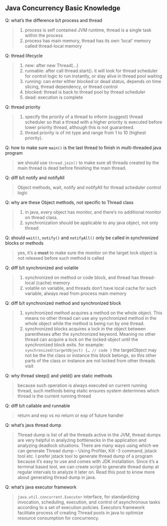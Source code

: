 ## Java Concurrency Basic Knowledge

Q: what’s the difference b/t process and thread
> 1. process is self contained JVM runtime, thread is a single task within the process
> 2. process has main memory, thread has its own ‘local’ memory called thread-local memory

Q: thread lifecycle
> 1. new: after new Thread(…)
> 2. runnable: after call thread.start(). it will look for thread scheduler for control logic to run instantly, or stay alive in thread pool waiting
> 3. running: can enter either blocked or dead status, depends on time slicing, thread dependency, or thread control
> 4. blocked: thread is back to thread pool by thread scheduler
> 5. dead: execution is complete

Q: thread priority
> 1. specify the priority of a thread to inform (suggest) thread scheduler so that a thread with a higher priority is executed before lower priority thread, although this is not guaranteed. 
> 2. thread priority is of int type and range from 1 to 10 (highest priority).

Q: how to make sure ```main()``` is the last thread to finish in multi-threaded java program
> we should use ```thread.join()``` to make sure all threads created by the main thread is dead before finishing the main thread. 

Q: diff b/t notify and notifyAll
> Object methods, wait, notify and notifyAll for thread scheduler control logic

Q: why are these Object methods, not specific to Thread class
> 1. in java, every object has monitor, and there’s no additional monitor on thread class.
> 2. synchronization should be applicable to any java object, not only thread

Q: should ```wait()```, ```notify()``` and ```notifyAll()``` only be called in synchronized blocks or methods
> yes, it’s a **must** to make sure the monitor on the target lock object is not released before such method is called

Q: diff b/t synchronized and volatile
> 1. synchronized on method or code block, and thread has thread-local (cache) memory
> 2. volatile on variable, and threads don’t have local cache for such variable, always read from process main memory

Q: diff b/t synchronized method and synchronized block
> 1. synchronized method acquires a method on the whole object. This means no other thread can use any synchronized method in the whole object while the method is being run by one thread.
> 2. synchronized blocks acquires a lock in the object between parentheses after the synchronized keyword. Meaning no other thread can acquire a lock on the locked object until the synchronized block exits. for example: ```synchronized(targetObject) {… // code }``` 
the targetObject may not be the the class or instance this block belongs, so this other parts of the class or instance are not locked from other threads visit

Q: why thread sleep() and yield() are static methods
> because such operation is always executed on current running thread, such methods being static ensures system determines which thread is the current running thread

Q: diff b/t callable and runnable
> return and exp vs no return or exp of future handler

Q: what’s java thread dump
> Thread dump is list of all the threads active in the JVM, thread dumps are very helpful in analyzing bottlenecks in the application and analyzing deadlock situations. There are many ways using which we can generate Thread dump – Using Profiler, Kill -3 command, jstack tool etc. I prefer jstack tool to generate thread dump of a program because it’s easy to use and comes with JDK installation. Since it’s a terminal based tool, we can create script to generate thread dump at regular intervals to analyze it later on. Read this post to know more about generating thread dump in java.

Q: what’s java executor framework
> ```java.util.concurrent.Executor``` interface, for standardizing invocation, scheduling, execution, and control of asynchronous tasks according to a set of execution policies. Executors framework facilitate process of creating Thread pools in java to optimize resource consumption for concurrency.


